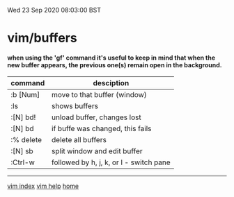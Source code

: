 Wed 23 Sep 2020 08:03:00 BST

# vim/buffers


#### when using the 'gf' command it's useful to keep in mind that when the new buffer appears, the previous one(s) remain open in the background.

| command    | desciption                  |
| ---------- | --------------------------- |
| :b [Num]   | move to that buffer (window) |
| :ls        | shows buffers                |
| :[N] bd!   | unload buffer, changes lost  |
| :[N] bd    | if buffe was changed, this fails |
| :% delete  | delete all buffers           |
| :[N] sb    | split window and edit buffer |
| :Ctrl-w    | followed by h, j, k, or l - switch pane |

___
[vim index](./vi-index.md)
[vim help](./vi-help.md)
[home](./vim-index.md)
